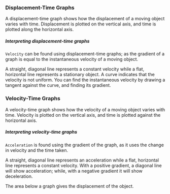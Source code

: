 ### Displacement-Time Graphs
A displacement-time graph shows how the displacement of a moving object varies with time. Displacement is plotted on the vertical axis, and time is plotted along the horizontal axis.

##### Interpreting displacement-time graphs
`Velocity` can be found using displacement-time graphs; as the gradient of a graph is equal to the instantaneous velocity of a moving object.

A straight, diagonal line represents a constant velocity while a flat, horizontal line represents a stationary object.
A curve indicates that the velocity is not uniform. You can find the instantaneous velocity by drawing a tangent against the curve, and finding its gradient. 

### Velocity-Time Graphs
A velocity-time graph shows how the velocity of a moving object varies with time. Velocity is plotted on the vertical axis, and time is plotted against the horizontal axis.

##### Interpreting velocity-time graphs
`Acceleration` is found using the gradient of the graph, as it uses the change in velocity and the time taken.

A straight, diagonal line represents an acceleration while a flat, horizontal line represents a constant velocity. With a positive gradient, a diagonal line will show acceleration; while, with a negative gradient it will show deceleration.

The area below a graph gives the displacement of the object. 